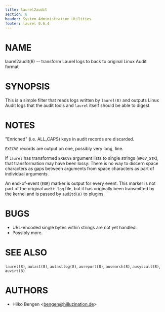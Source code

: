 ```yaml
---
title: laurel2audit
section: 8
header: System Administration Utilities
footer: laurel 0.6.4
---
```


# NAME

laurel2audit(8) -- transform Laurel logs to back to original Linux Audit format

# SYNOPSIS

This is a simple filter that reads logs written by `laurel(8)` and
outputs Linux Audit logs that the audit tools and `laurel` itself
should be able to digest.

# NOTES

"Enriched" (i.e. ALL_CAPS) keys in audit records are discarded.

`EXECVE` records are output on one, possibly very long, line.

If `laurel` has transformed `EXECVE` argument lists to single strings
(`ARGV_STR`), that transformation may have been lossy: There is no way
to discern space characters as gaps between arguments from space
characters as part of individual arguments.

An end-of-event (`EOE`) marker is output for every event. This marker
is not part of the original `audit.log` file, but it has originally
been transmitted by the kernel and is passed by `auditd(8)` to
plugins.

# BUGS

- URL-encoded single bytes within strings are not yet handled.
- Possibly more.

# SEE ALSO

`laurel(8)`, `aulast(8)`, `aulastlog(8)`, `aureport(8)`, `ausearch(8)`, `ausyscall(8)`, `auvirt(8)`

# AUTHORS

- Hilko Bengen <<bengen@hilluzination.de>>
